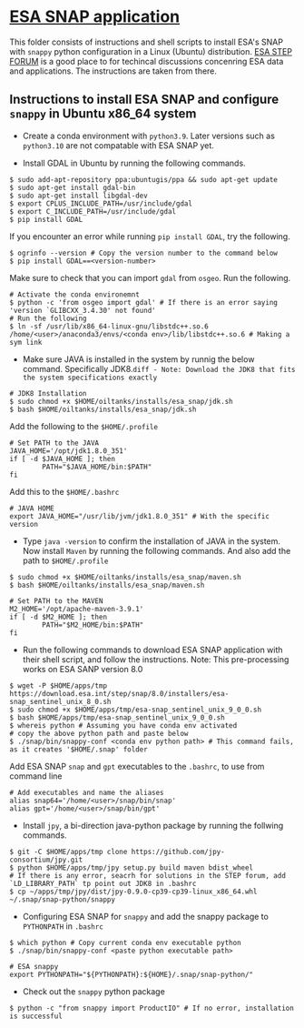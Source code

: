 # [ESA SNAP application](https://earth.esa.int/eogateway/tools/snap)

This folder consists of instructions and shell scripts to install ESA's SNAP with `snappy` python configuration in a Linux (Ubuntu) distribution. [ESA STEP FORUM](https://forum.step.esa.int/t/snappy-installation-in-ubuntu/37788) is a good place to for techincal discussions concenring ESA data and applications. The instructions are taken from there.

## Instructions to install ESA SNAP and configure `snappy` in Ubuntu x86_64 system

* Create a conda environment with `python3.9`. Later versions such as `python3.10` are not compatable with ESA SNAP yet.

*  Install GDAL in Ubuntu by running the following commands.
```
$ sudo add-apt-repository ppa:ubuntugis/ppa && sudo apt-get update
$ sudo apt-get install gdal-bin
$ sudo apt-get install libgdal-dev
$ export CPLUS_INCLUDE_PATH=/usr/include/gdal
$ export C_INCLUDE_PATH=/usr/include/gdal
$ pip install GDAL
```
If you encounter an error while running `pip install GDAL`, try the following.
```
$ ogrinfo --version # Copy the version number to the command below
$ pip install GDAL==<version-number>
```
Make sure to check that you can import `gdal` from `osgeo`. Run the following.
```
# Activate the conda environemnt
$ python -c 'from osgeo import gdal' # If there is an error saying 'version `GLIBCXX_3.4.30' not found'
# Run the following
$ ln -sf /usr/lib/x86_64-linux-gnu/libstdc++.so.6 /home/<user>/anaconda3/envs/<conda env>/lib/libstdc++.so.6 # Making a sym link
```

* Make sure JAVA is installed in the system by runnig the below command. Specifically JDK8.```diff - Note: Download the JDK8 that fits the system specifications exactly```
```
# JDK8 Installation
$ sudo chmod +x $HOME/oiltanks/installs/esa_snap/jdk.sh
$ bash $HOME/oiltanks/installs/esa_snap/jdk.sh
```
Add the following to the `$HOME/.profile`
```
# Set PATH to the JAVA
JAVA_HOME='/opt/jdk1.8.0_351'
if [ -d $JAVA_HOME ]; then
        PATH="$JAVA_HOME/bin:$PATH"
fi
```
Add this to the `$HOME/.bashrc`
```
# JAVA HOME
export JAVA_HOME="/usr/lib/jvm/jdk1.8.0_351" # With the specific version
```

* Type `java -version` to confirm the installation of JAVA in the system. Now install `Maven` by running the following commands. And also add the path to `$HOME/.profile`
```
$ sudo chmod +x $HOME/oiltanks/installs/esa_snap/maven.sh
$ bash $HOME/oiltanks/installs/esa_snap/maven.sh
```
```
# Set PATH to the MAVEN
M2_HOME='/opt/apache-maven-3.9.1'
if [ -d $M2_HOME ]; then
        PATH="$M2_HOME/bin:$PATH"
fi
```

* Run the following commands to download ESA SNAP application with their shell script, and follow the instructions. Note: This pre-processing works on ESA SANP version 8.0
```
$ wget -P $HOME/apps/tmp https://download.esa.int/step/snap/8.0/installers/esa-snap_sentinel_unix_8_0.sh
$ sudo chmod +x $HOME/apps/tmp/esa-snap_sentinel_unix_9_0_0.sh
$ bash $HOME/apps/tmp/esa-snap_sentinel_unix_9_0_0.sh
$ whereis python # Assuming you have conda env activated
# copy the above python path and paste below
$ ./snap/bin/snappy-conf <conda env python path> # This command fails, as it creates '$HOME/.snap' folder
```
Add ESA SNAP `snap` and `gpt` executables to the `.bashrc`, to use from command line
```
# Add executables and name the aliases
alias snap64='/home/<user>/snap/bin/snap'
alias gpt='/home/<user>/snap/bin/gpt'
```

* Install `jpy`, a bi-direction java-python package by running the follwing commands.
```
$ git -C $HOME/apps/tmp clone https://github.com/jpy-consortium/jpy.git
$ python $HOME/apps/tmp/jpy setup.py build maven bdist_wheel 
# If there is any error, seacrh for solutions in the STEP forum, add `LD_LIBRARY_PATH` tp point out JDK8 in .bashrc
$ cp ~/apps/tmp/jpy/dist/jpy-0.9.0-cp39-cp39-linux_x86_64.whl ~/.snap/snap-python/snappy
```

* Configuring ESA SNAP for `snappy` and add the snappy package to `PYTHONPATH` in `.bashrc`
```
$ which python # Copy current conda env executable python
$ ./snap/bin/snappy-conf <paste python executable path>
```
```
# ESA snappy
export PYTHONPATH="${PYTHONPATH}:${HOME}/.snap/snap-python/"
```
* Check out the `snappy` python package 
```
$ python -c "from snappy import ProductIO" # If no error, installation is successful
```
